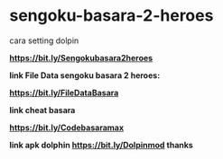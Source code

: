 # sengoku-basara-2-heroes



cara setting dolpin

<b>https://bit.ly/Sengokubasara2heroes

  
  
link File Data sengoku basara 2 heroes:
  
<b>https://bit.ly/FileDataBasara
  
  
  
link cheat basara

<b>https://bit.ly/Codebasaramax
  
link apk dolphin
<b>https://bit.ly/Dolpinmod
  thanks
  
  

